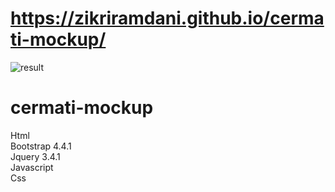 # https://zikriramdani.github.io/cermati-mockup/

![result](https://github.com/zikriramdani/cermati-mockup/blob/master/screencapture-zikriramdani-github-io-cermati-mockup-2021-06-12-18_37_28.png)

# cermati-mockup

<p>Html<br>
Bootstrap 4.4.1<br>
Jquery 3.4.1<br>
Javascript<br>
Css</p>
